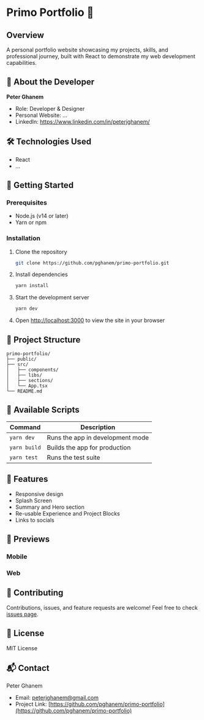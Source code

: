 # Primo Portfolio 🎯

## Overview

A personal portfolio website showcasing my projects, skills, and professional journey, built with React to demonstrate
my web development capabilities.

## 👤 About the Developer

**Peter Ghanem**

- Role: Developer & Designer
- Personal Website: ...
- LinkedIn: https://www.linkedin.com/in/peterjghanem/

## 🛠 Technologies Used

- React
- ...

## 🚀 Getting Started

### Prerequisites

- Node.js (v14 or later)
- Yarn or npm

### Installation

1. Clone the repository

    ```bash
    git clone https://github.com/pghanem/primo-portfolio.git
    ```

2. Install dependencies

    ```bash
    yarn install
    ```

3. Start the development server

    ```bash
    yarn dev
    ```

4. Open [http://localhost:3000](http://localhost:3000) to view the site in your browser

## 📂 Project Structure

```
primo-portfolio/
├── public/
├── src/
│   ├── components/
│   ├── libs/
│   ├── sections/
│   └── App.tsx
└── README.md
```

## 🔧 Available Scripts

| Command      | Description                      |
| ------------ | -------------------------------- |
| `yarn dev`   | Runs the app in development mode |
| `yarn build` | Builds the app for production    |
| `yarn test`  | Runs the test suite              |

## 🌟 Features

- Responsive design
- Splash Screen
- Summary and Hero section
- Re-usable Experience and Project Blocks
- Links to socials

## 📸 Previews

### Mobile

### Web

## 🤝 Contributing

Contributions, issues, and feature requests are welcome! Feel free to check
[issues page](https://github.com/pghanem/primo-portfolio/issues).

## 📄 License

MIT License

## 📬 Contact

Peter Ghanem

- Email: peterjghanem@gmail.com
- Project Link: [https://github.com/pghanem/primo-portfolio](https://github.com/pghanem/primo-portfolio)
